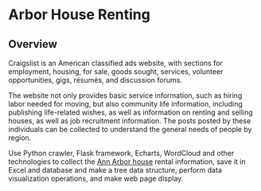 # Arbor House Renting
## Overview
Craigslist is an American classified ads website, with sections for employment, housing, for sale, goods sought, services, volunteer opportunities, gigs, résumés, and discussion forums.

The website not only provides basic service information, such as hiring labor needed for moving, but also community life information, including publishing life-related wishes, as well as information on renting and selling houses, as well as job recruitment information. The posts posted by these individuals can be collected to understand the general needs of people by region.

Use Python crawler, Flask framework, Echarts, WordCloud and other technologies to collect the [Ann Arbor house](https://annarbor.craigslist.org/search/apa) rental information, save it in Excel and database and make a tree data structure, perform data visualization operations, and make web page display.
